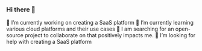 ### Hi there 👋

🔭 I’m currently working on creating a SaaS platform
🌱 I’m currently learning various cloud platforms and their use cases
👯 I am searching for an open-source project to collaborate on that positively impacts me.
🤔 I’m looking for help with creating a SaaS platform
<!--
**harshana-uda/harshana-uda** is a ✨ _special_ ✨ repository because its `README.md` (this file) appears on your GitHub profile.

Here are some ideas to get you started:


- 🤔 I’m looking for help with business incorporation and the law related to SaaS bunnies
- 💬 Ask me about anything related to full-stack web dev
- 📫 How to reach me: ...
- 😄 Pronouns: ...
- ⚡ Fun fact: ...
-->
